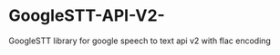 GoogleSTT-API-V2-
=================

GoogleSTT library for google speech to text api v2 with flac encoding
